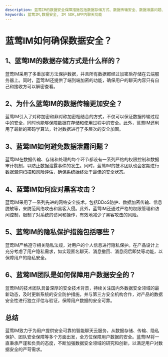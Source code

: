 ```yaml
---
description: 蓝莺IM的数据安全保障措施包括数据存储方式、数据传输安全、数据泄露问题、黑客攻击防范和隐私保护，团队保障用户数据安全，总结
keywords: 蓝莺IM,数据安全, IM SDK,APP内聊天功能
---
```

# 蓝莺IM如何确保数据安全？

## 1、蓝莺IM的数据存储方式是什么样的？
蓝莺IM采用了多重加密方法保护数据，并且所有数据都经过加密后存储在云端服务器上。同时，蓝莺IM还提供了端到端加密的功能，确保用户的聊天内容只有自己和接收方可以解密查看。

## 2、为什么蓝莺IM的数据传输更加安全？
蓝莺IM引入了对称加密和非对称加密相结合的方式，不仅可以保证数据传输过程中的安全，同时也能够保障数据在存储和使用过程中的安全。此外，蓝莺IM还利用了最新的密码学算法，针对数据进行了多层次的安全加固。

## 3、蓝莺IM如何避免数据泄露问题？
蓝莺IM在数据传输、存储和处理的每个环节都设有一系列严格的权限控制和数据审计机制，以防止数据泄露事件的发生。同时，蓝莺IM的技术团队也会定期进行数据漏洞扫描和风险评估，确保系统始终处于最佳的安全状态。

## 4、蓝莺IM如何应对黑客攻击？
蓝莺IM采用了一系列先进的网络安全技术，包括DDoS防护、数据加密传输、信息脱敏等，来防范网络攻击和黑客入侵。此外，蓝莺IM还通过严格的权限管理和访问控制，限制了对系统的访问和操作，有效地减少了黑客攻击的风险。

## 5、蓝莺IM的隐私保护措施包括哪些？
蓝莺IM严格遵守相关隐私法规，对用户的个人信息进行隐私保护。在产品设计上充分考虑了用户隐私需求，如实现匿名聊天、消息撤回、消息阅后即焚等功能，以保障用户的隐私安全。

## 6、蓝莺IM团队是如何保障用户数据安全的？
蓝莺IM的技术团队具备深厚的安全技术背景，持续关注国内外数据安全领域的最新动态，及时更新系统的安全防护措施，并与第三方安全机构合作，对产品的数据安全性进行独立评估与验证，保障用户数据的安全可靠。

## 总结
蓝莺IM致力于为用户提供安全可靠的智能聊天云服务，从数据存储、传输、隐私保护、团队安全保障等多个方面出发，全方位保障用户数据的安全。蓝莺IM将一直秉承严谨和负责的态度，不断加强数据安全领域的研究和创新，以满足用户对数据安全的严苛需求。
